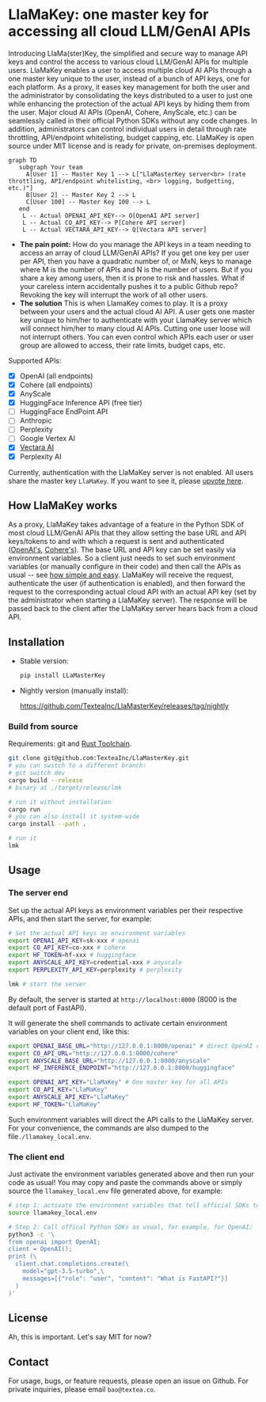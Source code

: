 # LlaMaKey: one master key for accessing all cloud LLM/GenAI APIs

Introducing LlaMa(ster)Key, the simplified and secure way to manage API keys and control the access to various cloud LLM/GenAI APIs for multiple users. LlaMaKey enables a user to access multiple cloud AI APIs through a one master key unique to the user, instead of a bunch of API keys, one for each platform. As a proxy, it eases key management for both the user and the administrator by consolidating the keys distributed to a user to just one while enhancing the protection of the actual API keys by hiding them from the user. Major cloud AI APIs (OpenAI, Cohere, AnyScale, etc.) can be seamlessly called in their official Python SDKs without any code changes. In addition, administrators can control individual users in detail through rate throttling, API/endpoint whitelisting, budget capping, etc. LlaMaKey is open source under MIT license and is ready for private, on-premises deployment.

```mermaid
graph TD
   subgraph Your team
     A[User 1] -- Master Key 1 --> L["LlaMasterKey server<br> (rate throttling, API/endpoint whitelisting, <br> logging, budgetting, etc.)"]
     B[User 2] -- Master Key 2 --> L
     C[User 100] -- Master Key 100 --> L
   end
    L -- Actual OPENAI_API_KEY--> O[OpenAI API server]
    L -- Actual CO_API_KEY--> P[Cohere API server]
    L -- Actual VECTARA_API_KEY--> Q[Vectara API server]
```

* **The pain point:** How do you manage the API keys in a team needing to access an array of cloud LLM/GenAI APIs?
If you get one key per user per API, then you have a quadratic number of, or MxN, keys to manage where M is the number of APIs and N is the number of users.
But if you share a key among users, then it is prone to risk and hassles. What if your careless intern accidentally pushes it to a public Github repo? Revoking the key will interrupt the work of all other users.
* **The solution** This is when LlamaKey comes to play. It is a proxy between your users and the actual cloud AI API. A user gets one master key unique to him/her to authenticate with your LlamaKey server which will connect him/her to many cloud AI APIs. Cutting one user loose will not interrupt others. You can even control which APIs each user or user group are allowed to access, their rate limits, budget caps, etc.

Supported APIs:
* [x] OpenAI (all endpoints)
* [x] Cohere (all endpoints)
* [x] AnyScale
* [x] HuggingFace Inference API (free tier)
* [ ] HuggingFace EndPoint API
* [ ] Anthropic
* [ ] Perplexity
* [ ] Google Vertex AI
* [x] [Vectara AI](https://vectara.com/)
* [x] Perplexity AI

Currently, authentication with the LlaMaKey server is not enabled. All users share the master key `LlaMaKey`. If you want to see it, please [upvote here](https://github.com/TexteaInc/LlaMasterKey/issues/6).

## How LlaMaKey works

As a proxy, LlaMaKey takes advantage of a feature in the Python SDK of most cloud LLM/GenAI APIs that they allow setting the base URL and API keys/tokens to and with which a request is sent and authenticated ([OpenAI's](https://github.com/openai/openai-python/blob/d231d1fa783967c1d3a1db3ba1b52647fff148ac/src/openai/_client.py#L95-L108), [Cohere's](https://github.com/cohere-ai/cohere-python/blob/6e035811ecbf33744a5618946371e0e548eb2e73/cohere/client.py#L86-L87)). The base URL and API key can be set easily via environment variables. So a client just needs to set such environment variables (or manually configure in their code) and then call the APIs as usual -- see [how simple and easy](#the-client-end). LlaMaKey will receive the request, authenticate the user (if authentication is enabled), and then forward the request to the corresponding actual cloud API with an actual API key (set by the administrator when starting a LlaMaKey server). The response will be passed back to the client after the LlaMaKey server hears back from a cloud API.

## Installation

* Stable version:

  ```bash
  pip install LLaMasterKey
  ```

* Nightly version (manually install):

  <https://github.com/TexteaInc/LlaMasterKey/releases/tag/nightly>

### Build from source

Requirements: git and  [Rust Toolchain](https://www.rust-lang.org/tools/install).

```bash
git clone git@github.com:TexteaInc/LlaMasterKey.git
# you can switch to a different branch:
# git switch dev
cargo build --release
# binary at ./target/release/lmk

# run it without installation
cargo run
# you can also install it system-wide
cargo install --path .

# run it
lmk
```

## Usage

### The server end
Set up the actual API keys as environment variables per their respective APIs, and then start the server, for example:

```bash
# Set the actual API keys as environment variables
export OPENAI_API_KEY=sk-xxx # openai
export CO_API_KEY=co-xxx # cohere
export HF_TOKEN=hf-xxx # huggingface
export ANYSCALE_API_KEY=credential-xxx # anyscale
export PERPLEXITY_API_KEY=perplexity # perplexity

lmk # start the server
```

By default, the server is started at `http://localhost:8000` (8000 is the default port of FastAPI).

It will generate the shell commands to activate certain environment variables on your client end, like this:
```bash
export OPENAI_BASE_URL="http://127.0.0.1:8000/openai" # direct OpenAI calls to the LlaMaKey server
export CO_API_URL="http://127.0.0.1:8000/cohere"
export ANYSCALE_BASE_URL="http://127.0.0.1:8000/anyscale"
export HF_INFERENCE_ENDPOINT="http://127.0.0.1:8000/huggingface"

export OPENAI_API_KEY="LlaMaKey" # One master key for all APIs
export CO_API_KEY="LlaMaKey"
export ANYSCALE_API_KEY="LlaMaKey"
export HF_TOKEN="LlaMaKey"
```
Such environment variables will direct the API calls to the LlaMaKey server. For your convenience, the commands are also dumped to the file`./llamakey_local.env`.

###  The client end
Just activate the environment variables generated above and then run your code as usual!
You may copy and paste the commands above or simply source the `llamakey_local.env` file generated above, for example:

```bash
# step 1: activate the environment variables that tell official SDKs to make requests to LlaMaKey server
source llamakey_local.env

# Step 2: Call offical Python SDKs as usual, for example, for OpenAI:
python3 -c '\
from openai import OpenAI;
client = OpenAI();
print (\
  client.chat.completions.create(\
    model="gpt-3.5-turbo",\
    messages=[{"role": "user", "content": "What is FastAPI?"}]
  )
)'
```

## License

Ah, this is important. Let's say MIT for now?

## Contact

For usage, bugs, or feature requests, please open an issue on Github. For private inquiries, please email `bao@textea.co`.
